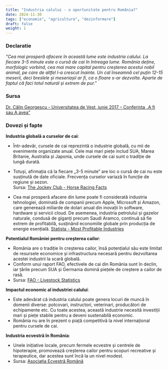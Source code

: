 ```yaml
---
title: "Industria calului - o oportunitate pentru România?"
date: 2024-11-30
tags: ["economie", "agricultura", "dezinformare"]
draft: false
weight: 1
---
```


### Declaratie  

*"Cea mai prosperă afacere în această lume este <span class="emphasis">industria calului. La fiecare 3-5 minute este o cursă de cai în întreaga lume.</span> România deține, morfologic vorbind, <span class="emphasis">cea mai mare capital pentru creșterea acestui nobil animal</span>, pe care de altfel l-a crescut înainte. Un cal înseamnă cel puțin 12-15 meserii, deci breslele și meseriașii ar fi, ca o floare s-ar dezvolta. Aparte de faptul că faci totul natural și extrem de pur."*  

### Sursa  
[Dr. Călin Georgescu - Universitatea de Vest, iunie 2017 – Conferinta „A fi sau A avea”](https://youtu.be/zlo5oq8XMT8?feature=shared&t=3470) 

### Dovezi și fapte  
<!--more-->

**Industria globală a curselor de cai**:  
- Într-adevăr, cursele de cai reprezintă o industrie globală, cu mii de evenimente organizate anual. Cele mai mari piețe includ SUA, Marea Britanie, Australia și Japonia, unde cursele de cai sunt o tradiție de lungă durată.  
- Totuși, afirmația că la fiecare „3-5 minute” are loc o cursă de cai nu este susținută de date oficiale. Frecvența curselor variază în funcție de regiune și sezon.  
Sursa: [The Jockey Club - Horse Racing Facts](https://www.jockeyclub.com/)  

- Cea mai prosperă afacere din lume poate fi considerată industria tehnologiei, dominată de companii precum Apple, Microsoft și Amazon, care generează miliarde de dolari anual din inovații în software, hardware și servicii cloud. 
De asemenea, industria petrolului și gazelor naturale, condusă de giganți precum Saudi Aramco, continuă să fie extrem de profitabilă, susținând economiile globale prin producția de energie esențială.
[Statista - Most Profitable Industries](https://www.statista.com/statistics/264730/the-top-20-most-profitable-branches-of-industry-worldwide/0)

**Potentialul României pentru creșterea cailor**:  
- România are o tradiție în creșterea cailor, însă potențialul său este limitat de resursele economice și infrastructura necesară pentru dezvoltarea acestei industrii la scară globală.  
- Conform unui raport FAO, efectivele de cai din România sunt în declin, iar țările precum SUA și Germania domină piețele de creștere a cailor de rasă.  
- Sursa: [FAO - Livestock Statistics](https://www.fao.org/statistics/en/)  

**Impactul economic al industriei calului**:  
- Este adevărat că industria calului poate genera locuri de muncă în domenii diverse: potcovari, instructori, veterinari, producători de echipamente etc. Cu toate acestea, această industrie necesită investiții mari și piețe stabile pentru a deveni sustenabilă economic.  
- România nu are în prezent o piață competitivă la nivel internațional pentru cursele de cai.  

**Industria ecvestră în România**:  
- Unele inițiative locale, precum fermele ecvestre și centrele de hipoterapie, promovează creșterea cailor pentru scopuri recreative și terapeutice, dar acestea sunt încă la un nivel modest.  
- Sursa: [Asociația Ecvestră Română](https://asociatiaecvestra.ro/)  
